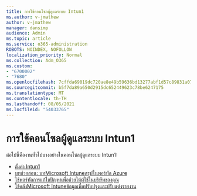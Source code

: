 ```yaml
---
title: การใช้คอนโซลผู้ดูแลระบบ Intun1
ms.author: v-jmathew
author: v-jmathew
manager: dansimp
audience: Admin
ms.topic: article
ms.service: o365-administration
ROBOTS: NOINDEX, NOFOLLOW
localization_priority: Normal
ms.collection: Adm_O365
ms.custom:
- "6700002"
- "7680"
ms.openlocfilehash: 7cffda69019dc720ae8e49b59636bd13277abf1d57c89831a077f4d66b4586a3
ms.sourcegitcommit: b5f7da89a650d2915dc652449623c78be6247175
ms.translationtype: MT
ms.contentlocale: th-TH
ms.lasthandoff: 08/05/2021
ms.locfileid: "54033765"
---
```

# <a name="using-intune-admin-console"></a>การใช้คอนโซลผู้ดูแลระบบ Intun1

ต่อไปนี้คืองานทั่วไปบางอย่างในคอนโซลผู้ดูแลระบบ Intun1:

- [ตั้งค่า Intun1](https://docs.microsoft.com/mem/intune/fundamentals/setup-steps)
- [บทช่วยสอน: บทMicrosoft Intuneสรุปในพอร์ทัล Azure](https://docs.microsoft.com/mem/intune/fundamentals/tutorial-walkthrough-intune-portal)
- [ใช้พอร์ทัลการแก้ไขปัญหาเพื่อช่วยให้ผู้ใช้ในบริษัทของคุณ](https://docs.microsoft.com/mem/intune/fundamentals/help-desk-operators)
- [ใช้คลังMicrosoft Intuneข้อมูลเพื่อปรับปรุงและปรับแต่งรายงาน](https://docs.microsoft.com/mem/intune/developer/reports-nav-create-intune-reports)
